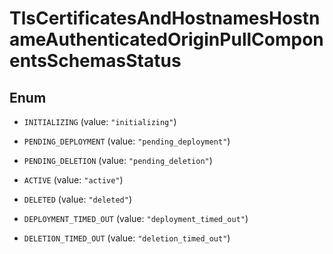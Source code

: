 

# TlsCertificatesAndHostnamesHostnameAuthenticatedOriginPullComponentsSchemasStatus

## Enum


* `INITIALIZING` (value: `"initializing"`)

* `PENDING_DEPLOYMENT` (value: `"pending_deployment"`)

* `PENDING_DELETION` (value: `"pending_deletion"`)

* `ACTIVE` (value: `"active"`)

* `DELETED` (value: `"deleted"`)

* `DEPLOYMENT_TIMED_OUT` (value: `"deployment_timed_out"`)

* `DELETION_TIMED_OUT` (value: `"deletion_timed_out"`)



